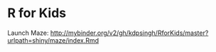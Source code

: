 # R for Kids

Launch Maze: http://mybinder.org/v2/gh/kdpsingh/RforKids/master?urlpath=shiny/maze/index.Rmd
